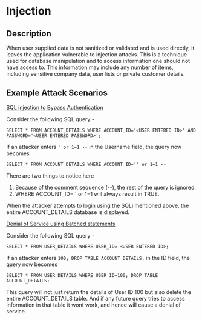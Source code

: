 # Injection

## Description

When user supplied data is not sanitized or validated and is used directly, it leaves the application 
vulnerable to injection attacks. 
This is a technique used for database manipulation and to access information one should not have access to. 
This information may include any number of items, including sensitive company data, user lists or private customer details.

## Example Attack Scenarios

<ins>SQL injection to Bypass Authentication</ins>

Consider the following SQL query - 

`SELECT * FROM ACCOUNT_DETAILS WHERE ACCOUNT_ID='<USER ENTERED ID>' AND PASSWORD='<USER ENTERED PASSWORD>';`

If an attacker enters `' or 1=1 --` in the Username field, the query now becomes 

`SELECT * FROM ACCOUNT_DETAILS WHERE ACCOUNT_ID='' or 1=1 --`

There are two things to notice here - 
1. Because of the comment sequence (--), the rest of the query is ignored.
2. WHERE ACCOUNT_ID='' or 1=1 will always result in TRUE.

When the attacker attempts to login using the SQLi mentioned above, the entire ACCOUNT_DETAILS database is displayed.

<ins>Denial of Service using Batched statements</ins>

Consider the following SQL query - 

`SELECT * FROM USER_DETAILS WHERE USER_ID= <USER ENTERED ID>;`

If an attacker enters `100; DROP TABLE ACCOUNT_DETAILS;` in the ID field, the query now becomes

`SELECT * FROM USER_DETAILS WHERE USER_ID=100; DROP TABLE ACCOUNT_DETAILS;`

This query will not just return the details of User ID 100 but also delete the entire ACCOUNT_DETAILS table. 
And if any future query tries to access information in that table it wont work, and hence will cause a denial of service.